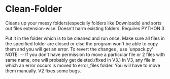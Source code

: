 # Clean-Folder
Cleans up your messy folders(especially folders like Downloads) and sorts out files extension-wise. Doesn't harm existing folders. Requires PYTHON 3

Put it in the folder which is to be cleaned and run once. 
Make sure all files in the specified folder are closed or else the program won't be able to copy them and you will get an error.
To revert the changes , use 'unpack.py'
NOTE: -- If you don't have permission to move a particular file or 2 files with same name, one will probably get deleted.(fixed in V3.)
In V3, any file in which an error occurs is moved to error_files folder. You will have to move them manually.
V2 fixes some bugs.
